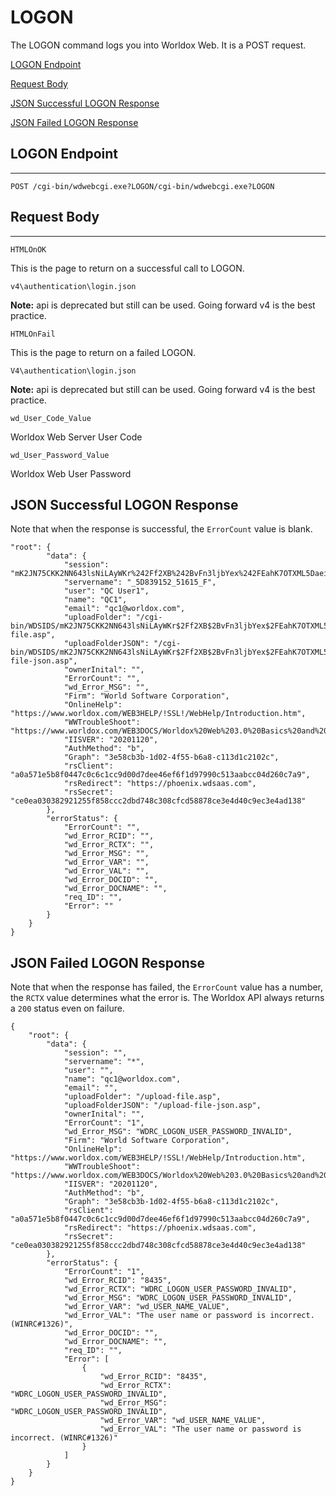 
# LOGON

The LOGON command logs you into Worldox Web. It is a POST request.

[LOGON Endpoint](#logon-endpoint)

[Request Body](#request-body)

[JSON Successful LOGON Response](#json-successful-logon-response)

[JSON Failed LOGON Response](#json-failed-logon-response)

## LOGON Endpoint
---------------

```
POST /cgi-bin/wdwebcgi.exe?LOGON/cgi-bin/wdwebcgi.exe?LOGON
```


## Request Body
------------

`HTMLOnOK`

This is the page to return on a successful call to LOGON.

```
v4\authentication\login.json
```

**Note:** api is deprecated but still can be used. Going forward v4 is the best practice.

`HTMLOnFail`

This is the page to return on a failed LOGON.

`V4\authentication\login.json`

**Note:** api is deprecated but still can be used. Going forward v4 is the best practice.

`wd_User_Code_Value`

Worldox Web Server User Code

`wd_User_Password_Value`

Worldox Web User Password



## JSON Successful LOGON Response

Note that when the response is successful, the `ErrorCount` value is blank.

```
"root": {
        "data": {
            "session": "mK2JN75CKK2NN643lsNiLAyWKr%242Ff2XB%242BvFn3ljbYex%242FEahK7OTXML5Daei0%243D",
            "servername": "_5D839152_51615_F",
            "user": "QC User1",
            "name": "QC1",
            "email": "qc1@worldox.com",
            "uploadFolder": "/cgi-bin/WDSIDS/mK2JN75CKK2NN643lsNiLAyWKr$2Ff2XB$2BvFn3ljbYex$2FEahK7OTXML5Daei0$3D/SAVE/upload-file.asp",
            "uploadFolderJSON": "/cgi-bin/WDSIDS/mK2JN75CKK2NN643lsNiLAyWKr$2Ff2XB$2BvFn3ljbYex$2FEahK7OTXML5Daei0$3D/SAVE/upload-file-json.asp",
            "ownerInital": "",
            "ErrorCount": "",
            "wd_Error_MSG": "",
            "Firm": "World Software Corporation",
            "OnlineHelp": "https://www.worldox.com/WEB3HELP/!SSL!/WebHelp/Introduction.htm",
            "WWTroubleShoot": "https://www.worldox.com/WEB3DOCS/Worldox%20Web%203.0%20Basics%20and%20Troubleshooting.pdf",
            "IISVER": "20201120",
            "AuthMethod": "b",
            "Graph": "3e58cb3b-1d02-4f55-b6a8-c113d1c2102c",
            "rsClient": "a0a571e5b8f0447c0c6c1cc9d00d7dee46ef6f1d97990c513aabcc04d260c7a9",
            "rsRedirect": "https://phoenix.wdsaas.com",
            "rsSecret": "ce0ea030382921255f858ccc2dbd748c308cfcd58878ce3e4d40c9ec3e4ad138"
        },
        "errorStatus": {
            "ErrorCount": "",
            "wd_Error_RCID": "",
            "wd_Error_RCTX": "",
            "wd_Error_MSG": "",
            "wd_Error_VAR": "",
            "wd_Error_VAL": "",
            "wd_Error_DOCID": "",
            "wd_Error_DOCNAME": "",
            "req_ID": "",
            "Error": ""
        }
    }
}

```

## JSON Failed LOGON Response

Note that when the response has failed, the `ErrorCount` value has a number, the `RCTX` value determines what the error is. The Worldox API always returns a `200` status even on failure.  
```
{
    "root": {
        "data": {
            "session": "",
            "servername": "*",
            "user": "",
            "name": "qc1@worldox.com",
            "email": "",
            "uploadFolder": "/upload-file.asp",
            "uploadFolderJSON": "/upload-file-json.asp",
            "ownerInital": "",
            "ErrorCount": "1",
            "wd_Error_MSG": "WDRC_LOGON_USER_PASSWORD_INVALID",
            "Firm": "World Software Corporation",
            "OnlineHelp": "https://www.worldox.com/WEB3HELP/!SSL!/WebHelp/Introduction.htm",
            "WWTroubleShoot": "https://www.worldox.com/WEB3DOCS/Worldox%20Web%203.0%20Basics%20and%20Troubleshooting.pdf",
            "IISVER": "20201120",
            "AuthMethod": "b",
            "Graph": "3e58cb3b-1d02-4f55-b6a8-c113d1c2102c",
            "rsClient": "a0a571e5b8f0447c0c6c1cc9d00d7dee46ef6f1d97990c513aabcc04d260c7a9",
            "rsRedirect": "https://phoenix.wdsaas.com",
            "rsSecret": "ce0ea030382921255f858ccc2dbd748c308cfcd58878ce3e4d40c9ec3e4ad138"
        },
        "errorStatus": {
            "ErrorCount": "1",
            "wd_Error_RCID": "8435",
            "wd_Error_RCTX": "WDRC_LOGON_USER_PASSWORD_INVALID",
            "wd_Error_MSG": "WDRC_LOGON_USER_PASSWORD_INVALID",
            "wd_Error_VAR": "wd_USER_NAME_VALUE",
            "wd_Error_VAL": "The user name or password is incorrect. (WINRC#1326)",
            "wd_Error_DOCID": "",
            "wd_Error_DOCNAME": "",
            "req_ID": "",
            "Error": [
                {
                    "wd_Error_RCID": "8435",
                    "wd_Error_RCTX": "WDRC_LOGON_USER_PASSWORD_INVALID",
                    "wd_Error_MSG": "WDRC_LOGON_USER_PASSWORD_INVALID",
                    "wd_Error_VAR": "wd_USER_NAME_VALUE",
                    "wd_Error_VAL": "The user name or password is incorrect. (WINRC#1326)"
                }
            ]
        }
    }
}
 
```
